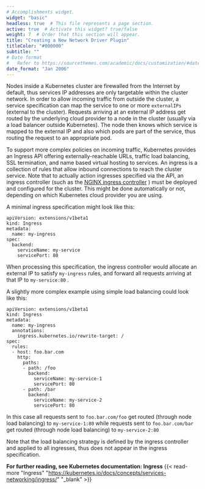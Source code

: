 ```yaml
---
# Accomplishments widget.
widget: "basic"  
headless: true  # This file represents a page section.
active: true  # Activate this widget? true/false
weight: 7  # Order that this section will appear.
title: "Creating a New Network Driver Plugin"
titleColor: "#000000"
subtitle: ""
# Date format
#   Refer to https://sourcethemes.com/academic/docs/customization/#date-format
date_format: "Jan 2006"
---
```


Nodes inside a Kubernetes cluster are firewalled from the Internet by default, thus services IP addresses are only targetable within the cluster network. In order to allow incoming traffic from outside the cluster, a service specification can map the service to one or more `externalIPs` (external to the cluster). Requests arriving at an external IP address get routed by the underlying cloud provider to a node in the cluster (usually via a load balancer outside Kubernetes). The node then knows which service is mapped to the external IP and also which pods are part of the service, thus routing the request to an appropriate pod.

To support more complex policies on incoming traffic, Kubernetes provides an Ingress API offering externally-reachable URLs, traffic load balancing, SSL termination, and name based virtual hosting to services. An ingress is a collection of rules that allow inbound connections to reach the cluster service. Note that to actually action ingresses specified via the API, an ingress controller (such as the [NGINX ingress controller](https://github.com/kubernetes/ingress-nginx/blob/master/README.md) ) must be deployed and configured for the cluster. This might be done automatically or not, depending on which Kubernetes cloud provider you are using.

A minimal ingress specification might look like this:

```
apiVersion: extensions/v1beta1
kind: Ingress
metadata:
  name: my-ingress
spec:
  backend:
    serviceName: my-service
    servicePort: 80
```

When processing this specification, the ingress controller would allocate an external IP to satisfy `my-ingress` rules, and forward all requests arriving at that IP to `my-service:80` .

A slightly more complex example using simple load balancing could look like this:

```
apiVersion: extensions/v1beta1
kind: Ingress
metadata:
  name: my-ingress
  annotations:
    ingress.kubernetes.io/rewrite-target: /
spec:
  rules:
  - host: foo.bar.com
    http:
      paths:
      - path: /foo
        backend:
          serviceName: my-service-1
          servicePort: 80
      - path: /bar
        backend:
          serviceName: my-service-2
          servicePort: 80
```

In this case all requests sent to `foo.bar.com/foo` get routed (through node load balancing) to `my-service-1:80` while requests sent to `foo.bar.com/bar` get routed (through node load balancing) to `my-service-2:80`

Note that the load balancing strategy is defined by the ingress controller and applied to all ingresses, thus does not appear in the ingress specification.

**For further reading, see Kubernetes documentation: Ingress** {{< read-more "Ingress" "https://kubernetes.io/docs/concepts/services-networking/ingress/" "_blank" >}}